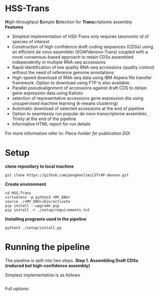 # HSS-Trans
 **H**igh-throughput **S**ample **S**election for **Trans**criptome assembly  
 **Features**  
 - Simplest implementation of HSS-Trans only requires taxonomic id of species of interest
 - Construction of high confidence draft coding sequences (CDSs) using an efficient *de novo* assembler (SOAPdenovo-Trans) coupled with a novel consensus-based approach to retain CDSs assembled independently in multiple RNA-seq accessions
 - Rapid identification of low quality RNA-seq accessions (quality control) without the need of reference genome annotations
 - High-speed download of RNA-seq data using IBM Aspera file transfer framework. Option to download using FTP is also available.
 - Parallel pseudoalignment of accessions against draft CDS to obtain gene expression data using Kallisto
 - selection of representative accessions gene expression dta using unsupervised machine learning (k-means clustering)
 - Automatic download of selected accessions at the end of pipeline
 - Option to seamlessly run popular *de novo* transcriptome assembler, Trinity at the end of the pipeline
 - Informative HTML report for run details  

For more information refer to: *Place-holder for publication DOI*

# Setup
**clone repository to local machine**
```
git clone https://github.com/pengkenlim/LSTrAP-denovo.git
```
**Create environment**
```
cd HSS-Trans
virtualenv -p python3 <MY_ENV>
source ./<MY_ENV>/bin/activate
pip install --upgrade pip
pip install -r ./setup/requirements.txt
```
**Installing programs used in the pipeline**
```
python3 ./setup/install.py
```

# Running the pipeline
The pipeline is split into two steps.
**Step 1. Assembling Draft CDSs (reduced but high-confidence assembly)**



Simplest implementation is as follows
```

```

Full options:
```

```

